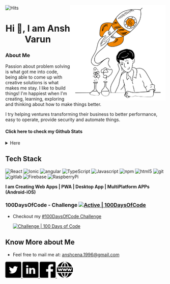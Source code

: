 ![Hits](https://komarev.com/ghpvc/?username=anshcena&color=green)
   <img align="right" src="https://github.com/anshcena/portfolio/blob/master/public/assets/img/img2.svg" width="300"/>
<h1 align="center">Hi 👋, I am Ansh Varun</h1>


### About Me

Passion about problem solving is what got me into code, being able to come up with creative solutions is what makes me stay.
I like to build things!
I'm happiest when I'm creating, learning, exploring and thinking about how to make things better.

I try helping ventures transforming their business to better performance, easy to operate, provide security and automate things.
<h4>Click here to check my Github Stats</h4>
<details>
   <summary>Here</summary>
<h3 align="center">Github Trophy</h3>

[![trophy](https://github-profile-trophy.vercel.app/?username=anshcena&theme=onedark)](https://github.com/anshcena)


[![Ansh's github stats](https://github-readme-stats.vercel.app/api?username=anshcena&show_icons=true&theme=dark)](https://github.com/anshcena/github-readme-stats)

[![Top Langs](https://github-readme-stats.vercel.app/api/top-langs/?username=anshcena&layout=compact&show_icons=true&theme=dark)](https://github.com/anshcena/github-readme-stats)

</details>

## Tech Stack
<img alt="React" src="https://img.shields.io/badge/-React-61DAFB?style=flat-square&logo=react&logoColor=white" /> <img alt="Ionic" src="https://img.shields.io/badge/-ionic-3880FF?style=flat-square&logo=Ionic&logoColor=white" /> <img alt="angular" src="https://img.shields.io/badge/-Angular-DD0031?style=flat-square&logo=angular&logoColor=white" /> <img alt="TypeScript" src="https://img.shields.io/badge/-TypeScript-007ACC?style=flat-square&logo=typescript&logoColor=white" /> <img alt="Javascript" src="https://img.shields.io/badge/-JavaScript-F7DF1E?style=flat-square&logo=JavaScript&logoColor=black" /> <img alt="npm" src="https://img.shields.io/badge/-NPM-CB3837?style=flat-square&logo=npm&logoColor=white" /> <img alt="html5" src="https://img.shields.io/badge/-HTML5-E34F26?style=flat-square&logo=html5&logoColor=white" /> <img alt="git" src="https://img.shields.io/badge/-Git-F05032?style=flat-square&logo=git&logoColor=white" /> <img alt="gitlab" src="https://img.shields.io/badge/-GitLab-404040?style=flat-square&logo=gitlab&logoColor=white" /> <img alt="Firebase" src="https://img.shields.io/badge/-Firebase-FFCA28?style=flat-square&logo=Firebase&logoColor=black" /> <img alt="RaspberryPi" src="https://img.shields.io/badge/-RaspberryPi-C51A4A?style=flat-square&logo=Raspberry%20Pi&logoColor=black" />

**I am Creating Web Apps | PWA | Desktop App | MultiPlatform APPs (Android-iOS)**


### 100DaysOfCode - Challenge [![Active | 100DaysOfCode](https://img.shields.io/static/v1?label=Active&message=100DaysOfCode&color=red)](https://twitter.com/anshcasm)

- Checkout my [#100DaysOfCode Challenge](https://github.com/anshcena/100DaysOfCode-Challenge)

   [![Challenge | 100 Days of Code](https://img.shields.io/static/v1?label=Challenge&labelColor=384357&message=100%20Days%20of%20Code&color=00b4ee&style=for-the-badge&link=https://www.100daysofcode.com)](https://www.100daysofcode.com)

   
   


## Know More about Me

- Feel free to mail me at: anshcena.1996@gmail.com

<a href="https://twitter.com/anshcasm" target="_blank">
  <img src="https://github.com/anshcena/anshcena/blob/master/twitter.png" width="50px" />
</a>
<a href="https://www.linkedin.com/in/ansh-varun-147125107/" target="_blank">
  <img src="https://github.com/anshcena/anshcena/blob/master/linkedin.png" width="50px"/>
</a>
<a href="https://www.facebook.com/anshcena" target="_blank">
  <img src="https://github.com/anshcena/anshcena/blob/master/facebook.png" width="50px"/>
</a>
<a href="https://anshvarun.tech/" target="_blank">
  <img src="https://github.com/anshcena/anshcena/blob/master/www.png" width="50px"/>
</a>
 

